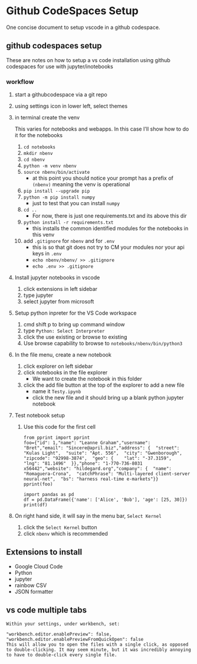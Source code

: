 # Github CodeSpaces Setup


One concise document to setup vscode in a github codespace.

##  github codespaces setup

These are notes on how to setup a vs code installation using github codespaces for use with 
jupyter/inotebooks

### workflow

1. start a githubcodespace via a git repo
2. using settings icon in lower left, select themes
3. in terminal create the venv
    
    This varies for notebooks and webapps.  In this case I'll show how to do it for the notebooks
    1. `cd notebooks`
    2. `mkdir nbenv`
    3. `cd nbenv` 
    5.  `python -m venv nbenv`
    6.  `source nbenv/bin/activate`
        - at this point you should notice your prompt has a prefix of `(nbenv)` meaning the venv is operational
    7.  `pip install --upgrade pip`
    8.  `python -m pip install numpy`
        - just to test that you can install `numpy`
    9. `cd ..`
        - For now, there is just one requirements.txt and its above this dir
    9. `python install -r requirements.txt`
        - this installs the common identified modules for the notebooks in this venv
    7. add `.gitignore` for `nbenv` and for `.env`
        - this is so that git does not try to CM your modules nor your api keys in `.env`
        - `echo nbenv/nbenv/ >> .gitignore`
        - `echo .env >> .gitignore`
4. Install jupyter notebooks in vscode
    1. click extensions in left sidebar
    2. type jupyter<CR>
    3. select jupyter from microsoft
5. Setup python inpreter for the VS Code workspace
    1. cmd shift p to bring up command window
    2. type `Python: Select Interpreter`
    3. click the use existing or browse to existing
    3. Use browse capability to browse to `notebooks/nbenv/bin/python3`
6. In the file menu, create a new notebook
    1. click explorer on left sidebar
    2. click notebooks in the file explorer
        - We want to create the notebook in this folder
    3. click the add file button at the top of the explorer to add a new file
        - name it `Testy.ipynb`
        - click the new file and it should bring up a blank python jupyter notebook
6. Test notebook setup
    1. Use this code for the first cell

        ```
        from pprint import pprint
        foo={"id": 1,"name": "Leanne Graham","username": "Bret","email": "Sincere@april.biz","address": {  "street": "Kulas Light",  "suite": "Apt. 556",  "city": "Gwenborough",  "zipcode": "92998-3874",  "geo": {    "lat": "-37.3159",    "lng": "81.1496"  }},"phone": "1-770-736-8031 x56442","website": "hildegard.org","company": {  "name": "Romaguera-Crona",  "catchPhrase": "Multi-layered client-server neural-net",  "bs": "harness real-time e-markets"}}
        pprint(foo)

        import pandas as pd
        df = pd.DataFrame({'name': ['Alice', 'Bob'], 'age': [25, 30]})
        print(df)
        ```
7. On right hand side, it will say in the menu bar, `Select Kernel`
    1. click the `Select Kernel` button
    2. click `nbenv` which is recommended



## Extensions to install

* Google Cloud Code
* Python
* jupyter
* rainbow CSV
* JSON formatter


## vs code multiple tabs

```
Within your settings, under workbench, set:

"workbench.editor.enablePreview": false,
"workbench.editor.enablePreviewFromQuickOpen": false
This will allow you to open the files with a single click, as opposed to double-clicking. It may seem minute, but it was incredibly annoying to have to double-click every single file.
```


